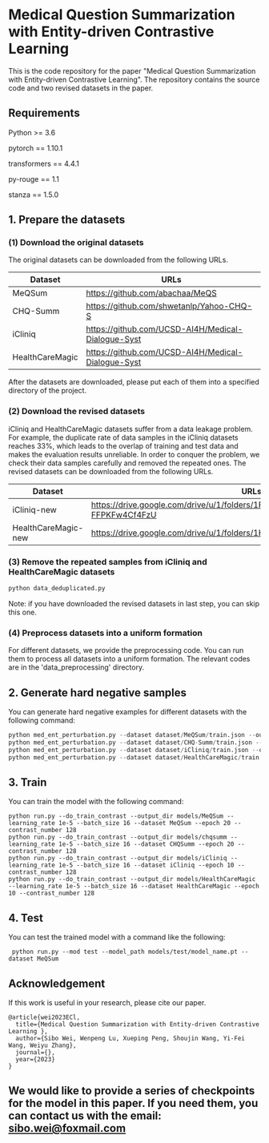 # Medical Question Summarization with Entity-driven Contrastive Learning

This is the code repository for the paper "Medical Question Summarization with Entity-driven Contrastive Learning". The repository contains the source code and two revised datasets in the paper.

## Requirements

Python >= 3.6

pytorch == 1.10.1

transformers == 4.4.1

py-rouge == 1.1

stanza == 1.5.0

## 1. Prepare the datasets

### (1) Download the original datasets

The original datasets can be downloaded from the following URLs.

| Dataset         | URLs                                               |
| --------------- | -------------------------------------------------- |
| MeQSum          | https://github.com/abachaa/MeQS                    |
| CHQ-Summ        | https://github.com/shwetanlp/Yahoo-CHQ-S           |
| iCliniq         | https://github.com/UCSD-AI4H/Medical-Dialogue-Syst |
| HealthCareMagic | https://github.com/UCSD-AI4H/Medical-Dialogue-Syst |

After the datasets are downloaded, please put each of them into a specified directory of the project.

### (2) Download the revised datasets

iCliniq and HealthCareMagic datasets suffer from a data leakage problem. For example, the duplicate rate of data samples in the iCliniq datasets reaches 33%, which leads to the overlap of training and test data and makes the evaluation results unreliable. In order to conquer the problem, we check their data samples carefully and removed the repeated ones. The revised datasets can be downloaded from the following URLs.

| Dataset             | URLs                                                         |
| ------------------- | ------------------------------------------------------------ |
| iCliniq-new         | https://drive.google.com/drive/u/1/folders/1FQTsgRYDJajcNlKJXG-FFPKFw4Cf4FzU |
| HealthCareMagic-new | https://drive.google.com/drive/u/1/folders/1Hq4AiYr96jfOsB8OJMlyDRRUhmr_BYvY |

### (3) Remove the repeated samples from iCliniq and HealthCareMagic datasets

```python
python data_deduplicated.py
```

Note: if you have downloaded the revised datasets in last step, you can skip this one.

### (4) Preprocess datasets into a uniform formation

For different datasets, we provide the preprocessing code. You can run them to process all datasets into a uniform formation. The relevant codes are in the 'data_preprocessing' directory.

## 2. Generate hard negative samples

You can generate hard negative examples for different datasets with the following command:

```python
python med_ent_perturbation.py --dataset dataset/MeQSum/train.json --output_dir dataset/MeQSum --sample_size 128 
python med_ent_perturbation.py --dataset dataset/CHQ-Summ/train.json --output_dir dataset/CHQ-Summ --sample_size 128 
python med_ent_perturbation.py --dataset dataset/iCliniq/train.json --output_dir dataset/iCliniq --sample_size 256
python med_ent_perturbation.py --dataset dataset/HealthCareMagic/train.json --output_dir dataset/HealthCareMagic --sample_size 512
```



## 3. Train

You can train the model with the following command:

```
python run.py --do_train_contrast --output_dir models/MeQSum --learning_rate 1e-5 --batch_size 16 --dataset MeQSum --epoch 20 --contrast_number 128
python run.py --do_train_contrast --output_dir models/chqsumm --learning_rate 1e-5 --batch_size 16 --dataset CHQSumm --epoch 20 --contrast_number 128
python run.py --do_train_contrast --output_dir models/iCliniq --learning_rate 1e-5 --batch_size 16 --dataset iCliniq --epoch 10 --contrast_number 128
python run.py --do_train_contrast --output_dir models/HealthCareMagic --learning_rate 1e-5 --batch_size 16 --dataset HealthCareMagic --epoch 10 --contrast_number 128
```



## 4. Test

You can test the trained model with a command like the following:

```
 python run.py --mod test --model_path models/test/model_name.pt --dataset MeQSum
```



## Acknowledgement

If this work is useful in your research, please cite our paper.

```
@article{wei2023ECl,
  title={Medical Question Summarization with Entity-driven Contrastive
Learning },
  author={Sibo Wei, Wenpeng Lu, Xueping Peng, Shoujin Wang, Yi-Fei Wang, Weiyu Zhang},
  journal={},
  year={2023}
}
```

## **We would like to provide a series of checkpoints for the model in this paper. If you need them, you can contact us with the email:** [**sibo.wei@foxmail.com**](mailto:sibo.wei@foxmail.com)